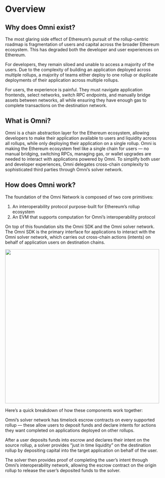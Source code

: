 # Overview

## Why does Omni exist?

The most glaring side effect of Ethereum’s pursuit of the rollup-centric roadmap is fragmentation of users and capital across the broader Ethereum ecosystem. This has degraded both the developer and user experiences on Ethereum.

For developers, they remain siloed and unable to access a majority of the users. Due to the complexity of building an application deployed across multiple rollups, a majority of teams either deploy to one rollup or duplicate deployments of their application across multiple rollups.

For users, the experience is painful. They must navigate application frontends, select networks, switch RPC endpoints, and manually bridge assets between networks, all while ensuring they have enough gas to complete transactions on the destination network.

## What is Omni?

Omni is a chain abstraction layer for the Ethereum ecosystem, allowing developers to make their application available to users and liquidity across all rollups, while only deploying their application on a single rollup. Omni is making the Ethereum ecosystem feel like a single chain for users — no manual bridging, switching RPCs, managing gas, or wallet upgrades are needed to interact with applications powered by Omni. To simplify both user and developer experiences, Omni delegates cross-chain complexity to sophisticated third parties through Omni’s solver network.

## How does Omni work?

The foundation of the Omni Network is composed of two core primitives:

1. An interoperability protocol purpose-built for Ethereum’s rollup ecosystem
2. An EVM that supports computation for Omni’s interoperability protocol

On top of this foundation sits the Omni SDK and the Omni solver network. The Omni SDK is the primary interface for applications to interact with the Omni solver network, which carries out cross-chain actions (intents) on behalf of application users on destination chains.

<img src="/img/architecture.jpg" width="500px"/>

Here’s a quick breakdown of how these components work together:

Omni’s solver network has timelock escrow contracts on every supported rollup — these allow users to deposit funds and declare intents for actions they want completed on applications deployed on other rollups.

After a user deposits funds into escrow and declares their intent on the source rollup, a solver provides “just in time liquidity” on the destination rollup by depositing capital into the target application on behalf of the user.

The solver then provides proof of completing the user’s intent through Omni’s interoperability network, allowing the escrow contract on the origin rollup to release the user’s deposited funds to the solver.
